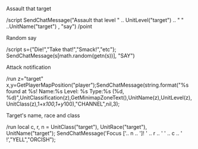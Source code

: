 Assault that target

/script SendChatMessage("Assault that level " .. UnitLevel("target") .. " " ..UnitName("target") , "say")
/point

 

Random say

/script s={"Die!","Take that!","Smack!","etc"}; SendChatMessage(s[math.random(getn(s))], "SAY")

 

Attack notification

/run z="target" x,y=GetPlayerMapPosition("player");SendChatMessage(string.format("%s found at %s! Name:%s Level: %s Type:%s (%d, %d)",UnitClassification(z),GetMinimapZoneText(),UnitName(z),UnitLevel(z),UnitClass(z),1+x*100,1+y*100),"CHANNEL",nil,3); 



Target's name, race and class

/run local c, r, n = UnitClass("target"), UnitRace("target"), UnitName("target"); SendChatMessage('Focus ['.. n .. ']! ' .. r .. ' ' .. c .. ' !',"YELL","ORCISH");